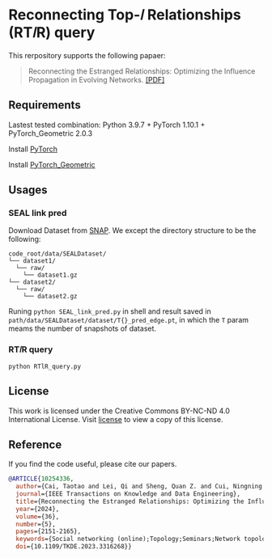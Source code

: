 # Reconnecting Top-𝑙 Relationships (RT𝑙R) query

This rerpository supports the following papaer:

> Reconnecting the Estranged Relationships: Optimizing the
Influence Propagation in Evolving Networks. [\[PDF\]](https://ieeexplore.ieee.org/abstract/document/10254336)

## Requirements

Lastest tested combination: Python 3.9.7 + PyTorch 1.10.1 + PyTorch_Geometric 2.0.3

Install [PyTorch](https://pytorch.org/)

Install [PyTorch_Geometric](https://pytorch-geometric.readthedocs.io/en/latest/notes/installation.html)

## Usages

### SEAL link pred

Download Dataset from [SNAP](https://snap.stanford.edu/data). We except the directory structure to be the following:

```plaintext
code_root/data/SEALDataset/
└── dataset1/
  └── raw/
    └── dataset1.gz
└── dataset2/
  └── raw/
    └── dataset2.gz
```

Runing `python SEAL_link_pred.py` in shell and result saved in `path/data/SEALDataset/dataset/T{}_pred_edge.pt`, in which the `T` param meams the number of snapshots of dataset.

### RT𝑙R query

```shell
python RTlR_query.py
```

## License

This work is licensed under the Creative Commons BY-NC-ND 4.0 International
License. Visit [license](https://creativecommons.org/licenses/by-nc-nd/4.0/) to view a copy of this license.

## Reference

If you find the code useful, please cite our papers.

```bibtex
@ARTICLE{10254336,
  author={Cai, Taotao and Lei, Qi and Sheng, Quan Z. and Cui, Ningning and Yang, Shuiqiao and Yang, Jian and Zhang, Wei Emma and Mahmood, Adnan},
  journal={IEEE Transactions on Knowledge and Data Engineering}, 
  title={Reconnecting the Estranged Relationships: Optimizing the Influence Propagation in Evolving Networks}, 
  year={2024},
  volume={36},
  number={5},
  pages={2151-2165},
  keywords={Social networking (online);Topology;Seminars;Network topology;Integrated circuit modeling;Companies;Australia;Evolving networks;graph query;influence maximization;link prediction},
  doi={10.1109/TKDE.2023.3316268}}

```
